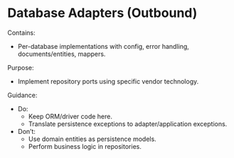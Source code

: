 # Database Adapters (Outbound)

Contains:

- Per-database implementations with config, error handling, documents/entities, mappers.

Purpose:

- Implement repository ports using specific vendor technology.

Guidance:

- Do:
    - Keep ORM/driver code here.
    - Translate persistence exceptions to adapter/application exceptions.
- Don’t:
    - Use domain entities as persistence models.
    - Perform business logic in repositories.
